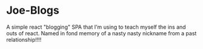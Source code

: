 # Joe-Blogs
A simple react "blogging" SPA that I'm using to teach myself the ins and outs of react. Named in fond memory of a nasty nasty nickname from a past relationship!!!!
